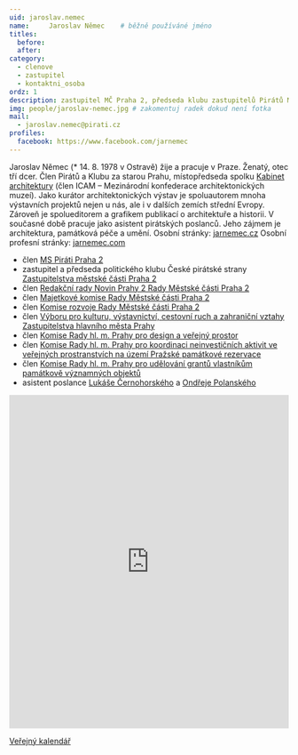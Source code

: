 ```yaml
---
uid: jaroslav.nemec
name:     Jaroslav Němec  	# běžně používáné jméno
titles:
  before: 
  after: 
category:
  - clenove
  - zastupitel
  - kontaktni_osoba
ordz: 1
description: zastupitel MČ Praha 2, předseda klubu zastupitelů Pirátů MČ Praha 2, člen Výboru pro kulturu, výstavnictví, cestovní ruch a zahraniční vztahy ZHMP
img: people/jaroslav-nemec.jpg # zakomentuj radek dokud není fotka
mail:
  - jaroslav.nemec@pirati.cz
profiles: 
  facebook: https://www.facebook.com/jarnemec
---
```


Jaroslav Němec (* 14. 8. 1978 v Ostravě) žije a pracuje v Praze. Ženatý, otec tří dcer. Člen Pirátů a Klubu za starou Prahu, místopředseda spolku [Kabinet architektury](http://kabinetarchitektury.cz/) (člen ICAM – Mezinárodní konfederace architektonických muzeí). Jako kurátor architektonických výstav je spoluautorem mnoha výstavních projektů nejen u nás, ale i v dalších zemích střední Evropy. Zároveň je spolueditorem a grafikem publikací o architektuře a historii. V současné době pracuje jako asistent pirátských poslanců. Jeho zájmem je architektura, památková péče a umění. Osobní stránky: [jarnemec.cz](http://jarnemec.cz) Osobní profesní stránky: [jarnemec.com](http://jarnemec.com)


* člen [MS Piráti Praha 2](http://praha2.pirati.cz)
* zastupitel a předseda politického klubu České pirátské strany [Zastupitelstva městské části Praha 2](http://urad.praha2.cz/Zastupitelstvo-MC-seznam)
* člen [Redakční rady Novin Prahy 2 Rady Městské části Praha 2](http://urad.praha2.cz/Redakcni-rada-Novin-Prahy2)
* člen [Majetkové komise Rady Městské části Praha 2](http://urad.praha2.cz/Majetkova-komise)
* člen [Komise rozvoje Rady Městské části Praha 2](http://urad.praha2.cz/Komise-rozvoje)
* člen [Výboru pro kulturu, výstavnictví, cestovní ruch a zahraniční vztahy Zastupitelstva hlavního města Prahy](http://www.praha.eu/jnp/cz/o_meste/primator_a_volene_organy/zastupitelstvo/vybory_zastupitelstva/index.html?committeeId=33572)
* člen [Komise Rady hl. m. Prahy pro design a veřejný prostor](http://www.praha.eu/jnp/cz/o_meste/primator_a_volene_organy/rada/komise_rady/index.html?commissionId=34004)
* člen [Komise Rady hl. m. Prahy pro koordinaci neinvestičních aktivit ve veřejných prostranstvích na území Pražské památkové rezervace](http://www.praha.eu/jnp/cz/o_meste/primator_a_volene_organy/rada/komise_rady/index.html?commissionId=34006)
* člen [Komise Rady hl. m. Prahy pro udělování grantů vlastníkům památkově významných objektů](http://www.praha.eu/jnp/cz/o_meste/primator_a_volene_organy/rada/komise_rady/index.html?commissionId=34002)
* asistent poslance [Lukáše Černohorského](http://www.psp.cz/sqw/detail.sqw?id=6442&amp;o=8) a [Ondřeje Polanského](http://www.psp.cz/sqw/detail.sqw?id=6529)



<iframe src="https://calendar.google.com/calendar/embed?src=3n73qjs6nl61suaf00icr46te4%40group.calendar.google.com&amp;ctz=Europe%2FPrague" style="border: 0" scrolling="no" width="100%" height="600" frameborder="0"></iframe>



[Veřejný kalendář](http://jarnemec.cz/verejny-kalendar/)


